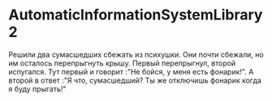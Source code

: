 # AutomaticInformationSystemLibrary2
Решили два сумасшедших сбежать из психушки. Они почти сбежали, но им осталось перепрыгнуть крышу. Первый перепрыгнул, второй испугался. Тут первый и говорит :"Не бойся, у меня есть фонарик!". А второй в ответ :"Я что, сумасшедший? Ты же отключишь фонарик когда я буду прыгать!"
